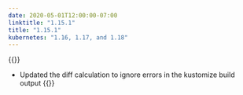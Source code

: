 ```yaml
---
date: 2020-05-01T12:00:00-07:00
linktitle: "1.15.1"
title: "1.15.1"
kubernetes: "1.16, 1.17, and 1.18"
---
```


{{<fixes>}}
* Updated the diff calculation to ignore errors in the kustomize build output
{{</fixes>}}
